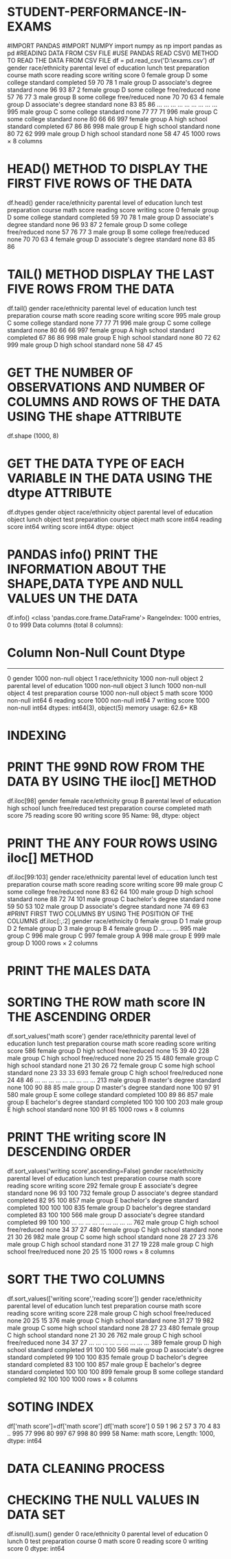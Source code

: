 # STUDENT-PERFORMANCE-IN-EXAMS
#IMPORT PANDAS
#IMPORT NUMPY
import numpy as np
import pandas as pd
#READING DATA FROM CSV FILE
#USE PANDAS READ CSV() METHOD TO READ THE DATA FROM CSV FILE
df = pd.read_csv('D:\exams.csv')
df
gender	race/ethnicity	parental level of education	lunch	test preparation course	math score	reading score	writing score
0	female	group D	some college	standard	completed	59	70	78
1	male	group D	associate's degree	standard	none	96	93	87
2	female	group D	some college	free/reduced	none	57	76	77
3	male	group B	some college	free/reduced	none	70	70	63
4	female	group D	associate's degree	standard	none	83	85	86
...	...	...	...	...	...	...	...	...
995	male	group C	some college	standard	none	77	77	71
996	male	group C	some college	standard	none	80	66	66
997	female	group A	high school	standard	completed	67	86	86
998	male	group E	high school	standard	none	80	72	62
999	male	group D	high school	standard	none	58	47	45
1000 rows × 8 columns

# HEAD() METHOD TO DISPLAY THE FIRST FIVE ROWS OF THE DATA
df.head()
gender	race/ethnicity	parental level of education	lunch	test preparation course	math score	reading score	writing score
0	female	group D	some college	standard	completed	59	70	78
1	male	group D	associate's degree	standard	none	96	93	87
2	female	group D	some college	free/reduced	none	57	76	77
3	male	group B	some college	free/reduced	none	70	70	63
4	female	group D	associate's degree	standard	none	83	85	86
# TAIL() METHOD DISPLAY THE LAST FIVE ROWS FROM THE DATA
df.tail()
gender	race/ethnicity	parental level of education	lunch	test preparation course	math score	reading score	writing score
995	male	group C	some college	standard	none	77	77	71
996	male	group C	some college	standard	none	80	66	66
997	female	group A	high school	standard	completed	67	86	86
998	male	group E	high school	standard	none	80	72	62
999	male	group D	high school	standard	none	58	47	45
# GET THE NUMBER OF OBSERVATIONS AND NUMBER OF COLUMNS AND ROWS OF THE DATA USING THE shape ATTRIBUTE
df.shape
(1000, 8)
# GET THE DATA TYPE OF EACH VARIABLE IN THE DATA USING THE dtype ATTRIBUTE
df.dtypes
gender                         object
race/ethnicity                 object
parental level of education    object
lunch                          object
test preparation course        object
math score                      int64
reading score                   int64
writing score                   int64
dtype: object
# PANDAS info() PRINT THE INFORMATION ABOUT THE SHAPE,DATA TYPE AND NULL VALUES UN THE DATA
df.info()
<class 'pandas.core.frame.DataFrame'>
RangeIndex: 1000 entries, 0 to 999
Data columns (total 8 columns):
 #   Column                       Non-Null Count  Dtype 
---  ------                       --------------  ----- 
 0   gender                       1000 non-null   object
 1   race/ethnicity               1000 non-null   object
 2   parental level of education  1000 non-null   object
 3   lunch                        1000 non-null   object
 4   test preparation course      1000 non-null   object
 5   math score                   1000 non-null   int64 
 6   reading score                1000 non-null   int64 
 7   writing score                1000 non-null   int64 
dtypes: int64(3), object(5)
memory usage: 62.6+ KB
# INDEXING
# PRINT THE 99ND ROW FROM THE DATA BY USING THE iloc[] METHOD
df.iloc[98]
gender                               female
race/ethnicity                      group B
parental level of education     high school
lunch                          free/reduced
test preparation course           completed
math score                               75
reading score                            90
writing score                            95
Name: 98, dtype: object
# PRINT THE ANY FOUR ROWS USING iloc[] METHOD
df.iloc[99:103]
gender	race/ethnicity	parental level of education	lunch	test preparation course	math score	reading score	writing score
99	male	group C	some college	free/reduced	none	83	62	64
100	male	group D	high school	standard	none	88	72	74
101	male	group C	bachelor's degree	standard	none	59	50	53
102	male	group D	associate's degree	standard	none	74	69	63
#PRINT FIRST TWO COLUMNS BY USING THE POSITION OF THE COLUMNS
df.iloc[:,:2]
gender	race/ethnicity
0	female	group D
1	male	group D
2	female	group D
3	male	group B
4	female	group D
...	...	...
995	male	group C
996	male	group C
997	female	group A
998	male	group E
999	male	group D
1000 rows × 2 columns

# PRINT THE MALES DATA
 
# SORTING THE ROW math score IN THE ASCENDING ORDER

df.sort_values('math score')
gender	race/ethnicity	parental level of education	lunch	test preparation course	math score	reading score	writing score
586	female	group D	high school	free/reduced	none	15	39	40
228	male	group C	high school	free/reduced	none	20	25	15
480	female	group C	high school	standard	none	21	30	26
72	female	group C	some high school	standard	none	23	33	33
693	female	group C	high school	free/reduced	none	24	48	46
...	...	...	...	...	...	...	...	...
213	male	group B	master's degree	standard	none	100	90	88
85	male	group D	master's degree	standard	none	100	97	91
580	male	group E	some college	standard	completed	100	89	86
857	male	group E	bachelor's degree	standard	completed	100	100	100
203	male	group E	high school	standard	none	100	91	85
1000 rows × 8 columns

# PRINT THE writing score IN DESCENDING ORDER

df.sort_values('writing score',ascending=False)
gender	race/ethnicity	parental level of education	lunch	test preparation course	math score	reading score	writing score
292	female	group E	associate's degree	standard	none	96	93	100
732	female	group D	associate's degree	standard	completed	82	95	100
857	male	group E	bachelor's degree	standard	completed	100	100	100
835	female	group D	bachelor's degree	standard	completed	83	100	100
566	male	group D	associate's degree	standard	completed	99	100	100
...	...	...	...	...	...	...	...	...
762	male	group C	high school	free/reduced	none	34	37	27
480	female	group C	high school	standard	none	21	30	26
982	male	group C	some high school	standard	none	28	27	23
376	male	group C	high school	standard	none	31	27	19
228	male	group C	high school	free/reduced	none	20	25	15
1000 rows × 8 columns

# SORT THE TWO COLUMNS 

df.sort_values(['writing score','reading score'])
gender	race/ethnicity	parental level of education	lunch	test preparation course	math score	reading score	writing score
228	male	group C	high school	free/reduced	none	20	25	15
376	male	group C	high school	standard	none	31	27	19
982	male	group C	some high school	standard	none	28	27	23
480	female	group C	high school	standard	none	21	30	26
762	male	group C	high school	free/reduced	none	34	37	27
...	...	...	...	...	...	...	...	...
389	female	group D	high school	standard	completed	91	100	100
566	male	group D	associate's degree	standard	completed	99	100	100
835	female	group D	bachelor's degree	standard	completed	83	100	100
857	male	group E	bachelor's degree	standard	completed	100	100	100
899	female	group B	some college	standard	completed	92	100	100
1000 rows × 8 columns

# SOTING INDEX
df['math score']=df['math score']
df['math score']
0      59
1      96
2      57
3      70
4      83
       ..
995    77
996    80
997    67
998    80
999    58
Name: math score, Length: 1000, dtype: int64
# DATA CLEANING PROCESS
# CHECKING THE NULL VALUES IN DATA SET
df.isnull().sum()
gender                         0
race/ethnicity                 0
parental level of education    0
lunch                          0
test preparation course        0
math score                     0
reading score                  0
writing score                  0
dtype: int64
